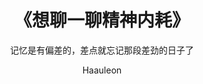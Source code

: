 ---
layout:        post
title:         "《想聊一聊精神内耗》"
subtitle:      "记忆是有偏差的，差点就忘记那段差劲的日子了"
author:        "Haauleon"
header-img:    "img/in-post/post-essay/bg.jpeg"
header-mask:   0.4
tags:
    - 百慕达奶油花
---